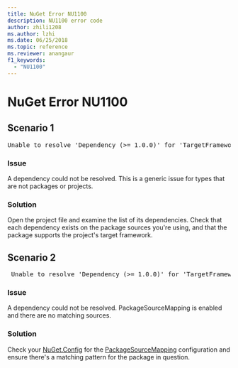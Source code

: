 ```yaml
---
title: NuGet Error NU1100
description: NU1100 error code
author: zhili1208
ms.author: lzhi
ms.date: 06/25/2018
ms.topic: reference
ms.reviewer: anangaur
f1_keywords: 
  - "NU1100"
---
```


# NuGet Error NU1100

## Scenario 1

<pre>Unable to resolve 'Dependency (>= 1.0.0)' for 'TargetFramework'</pre>

### Issue
A dependency could not be resolved. This is a generic issue for types that are not packages or projects.

### Solution
Open the project file and examine the list of its dependencies. Check that each dependency exists on the package sources you're using, and that the package supports the project's target framework.

## Scenario 2

<pre> Unable to resolve 'Dependency (>= 1.0.0)' for 'TargetFramework'.  PackageSourceMapping is enabled, the following source(s) were not considered: nuget. </pre>

### Issue

A dependency could not be resolved. PackageSourceMapping is enabled and there are no matching sources.

### Solution

Check your [NuGet.Config](../../consume-packages/Configuring-NuGet-Behavior.md) for the [PackageSourceMapping](../../consume-packages/Package-Source-Mapping.md) configuration and ensure there's a matching pattern for the package in question.
